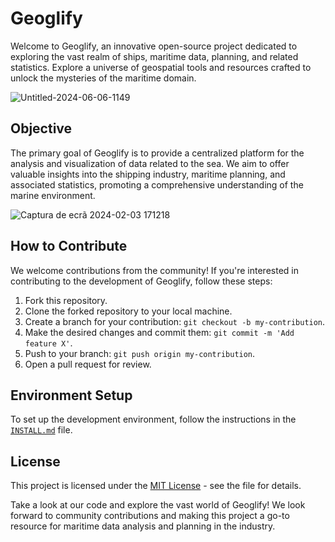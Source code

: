 # Geoglify

Welcome to Geoglify, an innovative open-source project dedicated to exploring the vast realm of ships, maritime data, planning, and related statistics. Explore a universe of geospatial tools and resources crafted to unlock the mysteries of the maritime domain.

![Untitled-2024-06-06-1149](https://github.com/geoglify/geoglify/assets/4217810/a5a093f2-3b74-4916-a534-645ecad6e437)

## Objective

The primary goal of Geoglify is to provide a centralized platform for the analysis and visualization of data related to the sea. We aim to offer valuable insights into the shipping industry, maritime planning, and associated statistics, promoting a comprehensive understanding of the marine environment.

![Captura de ecrã 2024-02-03 171218](https://github.com/geoglify/geoglify/assets/4217810/a0fea097-cf8a-4281-b04f-e6e2f9e742a0)

## How to Contribute

We welcome contributions from the community! If you're interested in contributing to the development of Geoglify, follow these steps:

1. Fork this repository.
2. Clone the forked repository to your local machine.
3. Create a branch for your contribution: `git checkout -b my-contribution`.
4. Make the desired changes and commit them: `git commit -m 'Add feature X'`.
5. Push to your branch: `git push origin my-contribution`.
6. Open a pull request for review.

## Environment Setup

To set up the development environment, follow the instructions in the [`INSTALL.md`](INSTALL.md) file.

## License

This project is licensed under the [MIT License](LICENSE) - see the file for details.

Take a look at our code and explore the vast world of Geoglify! We look forward to community contributions and making this project a go-to resource for maritime data analysis and planning in the industry.
